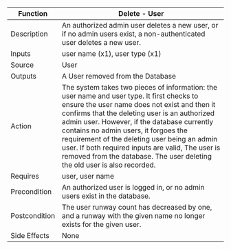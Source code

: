 | Function | Delete - User |
| --------------- | --------------- |
| Description | An authorized admin user deletes a new user, or if no admin users exist, a non-authenticated user deletes a new user. |
| Inputs | user name (x1), user type (x1) |
| Source | User |
| Outputs | A User removed from the Database |
| Action | The system takes two pieces of information: the user name and user type. It first checks to ensure the user name does not exist and then it confirms that the deleting user is an authorized admin user. However, if the database currently contains no admin users, it forgoes the requirement of the deleting user being an admin user. If both required inputs are valid, The user is removed from the database. The user deleting the old user is also recorded. |
| Requires | user, user name |
| Precondition | An authorized user is logged in, or no admin users exist in the database. |
| Postcondition | The user runway count has decreased by one, and a runway with the given name no longer exists for the given user. |
| Side Effects | None |